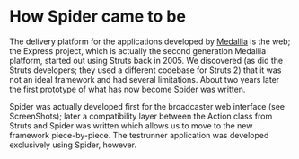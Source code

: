 # How Spider came to be #

The delivery platform for the applications developed by [Medallia](http://medallia.com) is the web; the Express project, which is actually the second generation Medallia platform, started out using Struts back in 2005. We discovered (as did the Struts developers; they used a different codebase for Struts 2) that it was not an ideal framework and had several limitations. About two years later the first prototype of what has now become Spider was written.

Spider was actually developed first for the broadcaster web interface (see ScreenShots); later a compatibility layer between the Action class from Struts and Spider was written which allows us to move to the new framework piece-by-piece. The testrunner application was developed exclusively using Spider, however.